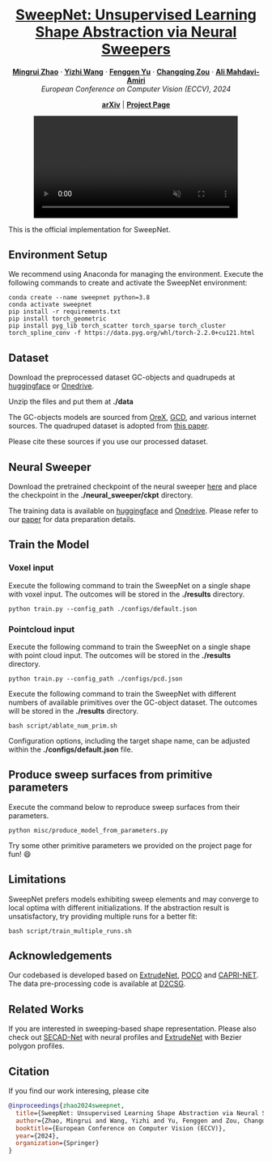 <p align="center">

  <h1 align="center"><a href="https://mingrui-zhao.github.io/SweepNet/" target="_blank">SweepNet: Unsupervised Learning Shape Abstraction via Neural Sweepers</a></h1>

  <p align="center">
    <a href="https://sairajk.github.io/" target="_blank"><strong>Mingrui Zhao</strong></a>
    ·
    <a href="https://yizhiwang96.github.io/" target="_blank"><strong>Yizhi Wang</strong></a>
    ·
    <a href="https://fenggenyu.github.io/" target="_blank"><strong>Fenggen Yu</strong></a>
    ·
    <a href="https://changqingzou.weebly.com/" target="_blank"><strong>Changqing Zou</strong></a>
    ·
    <a href="https://arash-mham.github.io/" target="_blank"><strong>Ali Mahdavi-Amiri</strong></a>
    <br />
    <i>European Conference on Computer Vision (ECCV), 2024</i>    
  </p>

  <p align="center">
    <a href="https://arxiv.org/abs/2407.06305" target="_blank"><strong>arXiv</strong></a>
    |
    <a href="https://mingrui-zhao.github.io/SweepNet/" target="_blank"><strong>Project Page</strong></a>
  </p>

  <div  align="center">
    <video width="80%" playsinline="" autoplay="autoplay" loop="loop" preload="" muted="">
        <source src="asset/SweepNet_greeting_1080.mp4" type="video/mp4">
    </video>
  </div>
</p>

This is the official implementation for SweepNet.
## Environment Setup
We recommend using Anaconda for managing the environment. Execute the following commands to create and activate the SweepNet environment:

```
conda create --name sweepnet python=3.8
conda activate sweepnet
pip install -r requirements.txt
pip install torch_geometric
pip install pyg_lib torch_scatter torch_sparse torch_cluster torch_spline_conv -f https://data.pyg.org/whl/torch-2.2.0+cu121.html
```

## Dataset 
Download the preprocessed dataset GC-objects and quadrupeds at [huggingface](https://huggingface.co/datasets/zmrr/SweepNetDataset) or [Onedrive](https://1sfu-my.sharepoint.com/:f:/g/personal/mza143_sfu_ca/ElK2VX9kEeVNrCbJo4K-NKgBoLeVuOM8wHVKhERq3VwmDw?e=7bUexl).

Unzip the files and put them at **./data**

The GC-objects models are sourced from [OreX](https://arxiv.org/abs/2211.12886), [GCD](https://www.cs.sfu.ca/~haoz/pubs/zhou_siga15_gcd.pdf), and various internet sources. The quadruped dataset is adopted from [this paper](https://arxiv.org/abs/1612.00404).

Please cite these sources if you use our processed dataset.

## Neural Sweeper
Download the pretrained checkpoint of the neural sweeper [here](https://1sfu-my.sharepoint.com/:u:/g/personal/mza143_sfu_ca/EeXpzdgOOjtBoEIJZ8BkHqABTn0v3ZBDEIRGqjyB4oay7w?e=m2Qj32) and place the checkpoint in the **./neural_sweeper/ckpt** directory.

The training data is available on [huggingface](https://huggingface.co/datasets/zmrr/SweepNetDataset) and [Onedrive](https://1sfu-my.sharepoint.com/:f:/g/personal/mza143_sfu_ca/ElK2VX9kEeVNrCbJo4K-NKgBoLeVuOM8wHVKhERq3VwmDw?e=7bUexl). Please refer to our [paper](https://arxiv.org/abs/2407.06305) for data preparation details.


## Train the Model
### Voxel input
Execute the following command to train the SweepNet on a single shape with voxel input. The outcomes will be stored in the **./results** directory.

```python train.py --config_path ./configs/default.json```

### Pointcloud input
Execute the following command to train the SweepNet on a single shape with point cloud input. The outcomes will be stored in the **./results** directory.

```python train.py --config_path ./configs/pcd.json```

Execute the following command to train the SweepNet with different numbers of available primitives over the GC-object dataset. The outcomes will be stored in the **./results** directory.

```bash script/ablate_num_prim.sh```

Configuration options, including the target shape name, can be adjusted within the **./configs/default.json** file.

## Produce sweep surfaces from primitive parameters
Execute the command below to reproduce sweep surfaces from their parameters.

```python misc/produce_model_from_parameters.py```

Try some other primitive parameters we provided on the project page for fun! 😄

## Limitations
SweepNet prefers models exhibiting sweep elements and may converge to local optima with different initializations. If the abstraction result is unsatisfactory, try providing multiple runs for a better fit:

```bash script/train_multiple_runs.sh```

## Acknowledgements
Our codebased is developed based on [ExtrudeNet](https://github.com/kimren227/ExtrudeNet), [POCO](https://github.com/valeoai/POCO) and [CAPRI-NET](https://github.com/FENGGENYU/CAPRI-Net). The data pre-processing code is available at [D2CSG](https://github.com/FENGGENYU/D2CSG/tree/main/data_processing).

## Related Works
If you are interested in sweeping-based shape representation. Please also check out [SECAD-Net](https://arxiv.org/abs/2303.10613) with neural profiles and [ExtrudeNet](https://arxiv.org/abs/2209.15632) with Bezier polygon profiles.

## Citation
If you find our work interesing, please cite

```bibtex
@inproceedings{zhao2024sweepnet,
  title={SweepNet: Unsupervised Learning Shape Abstraction via Neural Sweepers},
  author={Zhao, Mingrui and Wang, Yizhi and Yu, Fenggen and Zou, Changqing and Mahdavi-Amiri, Ali},
  booktitle={European Conference on Computer Vision (ECCV)},
  year={2024},
  organization={Springer}
}
```
